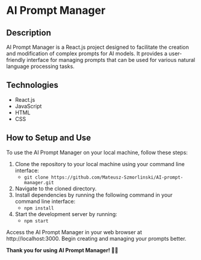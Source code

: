 # AI Prompt Manager
## Description

AI Prompt Manager is a React.js project designed to facilitate the creation and modification of complex prompts for AI models. It provides a user-friendly interface for managing prompts that can be used for various natural language processing tasks.
## Technologies

- React.js
- JavaScript
- HTML
- CSS

## How to Setup and Use

To use the AI Prompt Manager on your local machine, follow these steps:

1. Clone the repository to your local machine using your command line interface:
    - `git clone https://github.com/Mateusz-Szmorlinski/AI-prompt-manager.git`
2. Navigate to the cloned directory.
3. Install dependencies by running the following command in your command line interface:
   - `npm install`
4. Start the development server by running:
   - `npm start`

Access the AI Prompt Manager in your web browser at http://localhost:3000.
Begin creating and managing your prompts better.



**Thank you for using AI Prompt Manager! 🤖✨**
